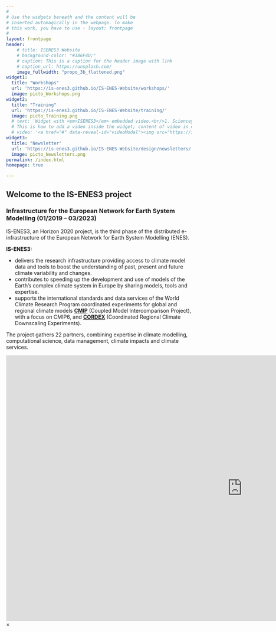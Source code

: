 ```yaml
---
#
# Use the widgets beneath and the content will be
# inserted automagically in the webpage. To make
# this work, you have to use › layout: frontpage
#
layout: frontpage
header:
    # title: ISENES3 Website
    # background-color: "#186F4D;"
    # caption: This is a caption for the header image with link
    # caption_url: https://unsplash.com/
    image_fullwidth: "propo_3b_flattened.png"
widget1:
  title: "Workshops"
  url: 'https://is-enes3.github.io/IS-ENES-Website/workshops/'
  image: picto_Workshops.png
widget2:
  title: "Training"
  url: 'https://is-enes3.github.io/IS-ENES-Website/training/'
  image: picto_Training.png
  # text: 'Widget with <em>ISENES3</em> embedded video.<br/>1. Sciencey Shtuff 1<br/>2. Sciencey Shtuff 2'
  # This is how to add a video inside the widget; content of video in content below
  # video: '<a href="#" data-reveal-id="videoModal"><img src="https://is-enes3.github.io/IS-ENES-Website/images/porsche962Cvideo.jpg" width="302" height="182" alt=""/></a>'
widget3:
  title: "Newsletter"
  url: 'https://is-enes3.github.io/IS-ENES-Website/design/newsletters/'
  image: picto_Newsletters.png
permalink: /index.html
homepage: true

---
```


## Welcome to the IS-ENES3 project
### Infrastructure for the European Network for Earth System Modelling (01/2019 – 03/2023)

IS-ENES3, an Horizon 2020 project, is the third phase of the distributed e-infrastructure of the European Network for Earth System Modelling (ENES). 

**IS-ENES3:** 
-	delivers the research infrastructure providing access to climate model data and tools to boost the understanding of past, present and future climate variability and changes.
-	contributes to speeding up the development and use of models of the Earth’s complex climate system in Europe by sharing models, tools and expertise.
-	supports the international standards and data services of the World Climate Research Program coordinated experiments for global and regional climate models **[CMIP](https://www.wcrp-climate.org/wgcm-cmip)** (Coupled Model Intercomparison Project), with a focus on CMIP6, and **[CORDEX](https://cordex.org/)** (Coordinated Regional Climate Downscaling Experiments). 

The project gathers 22 partners, combining expertise in climate modelling, computational science, data management, climate impacts and climate services.  

<div id="videoModal" class="reveal-modal large" data-reveal="">
  <div class="flex-video widescreen vimeo" style="display: block;">
    <iframe width="1280" height="720" src="https://www.youtube.com/embed/BHMqckkh52g" frameborder="0" allowfullscreen></iframe>
  </div>
  <a class="close-reveal-modal">&#215;</a>
</div>
